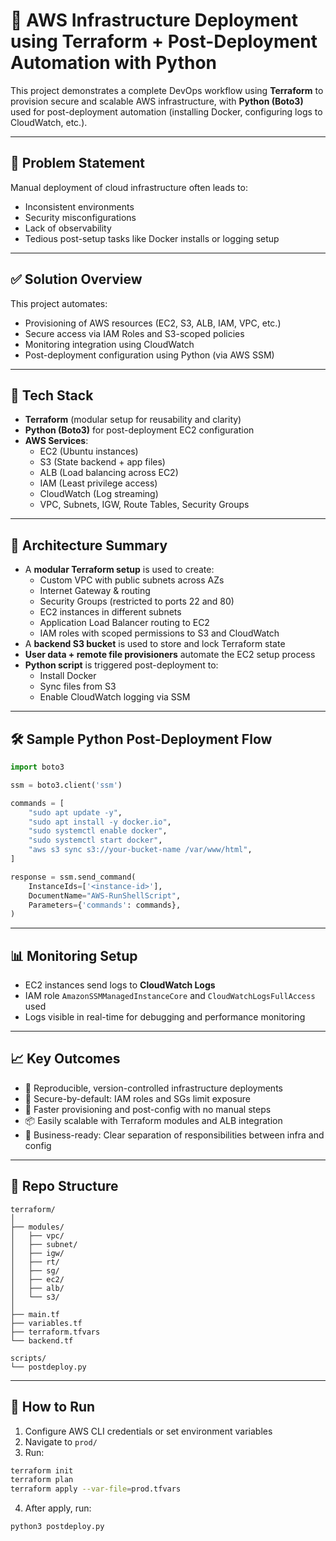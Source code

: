 # 🚀 AWS Infrastructure Deployment using Terraform + Post-Deployment Automation with Python

This project demonstrates a complete DevOps workflow using **Terraform** to provision secure and scalable AWS infrastructure, with **Python (Boto3)** used for post-deployment automation (installing Docker, configuring logs to CloudWatch, etc.).

---

## 🧩 Problem Statement

Manual deployment of cloud infrastructure often leads to:
- Inconsistent environments
- Security misconfigurations
- Lack of observability
- Tedious post-setup tasks like Docker installs or logging setup

---

## ✅ Solution Overview

This project automates:
- Provisioning of AWS resources (EC2, S3, ALB, IAM, VPC, etc.)
- Secure access via IAM Roles and S3-scoped policies
- Monitoring integration using CloudWatch
- Post-deployment configuration using Python (via AWS SSM)

---

## 🔧 Tech Stack

- **Terraform** (modular setup for reusability and clarity)
- **Python (Boto3)** for post-deployment EC2 configuration
- **AWS Services**:  
  - EC2 (Ubuntu instances)
  - S3 (State backend + app files)
  - ALB (Load balancing across EC2)
  - IAM (Least privilege access)
  - CloudWatch (Log streaming)
  - VPC, Subnets, IGW, Route Tables, Security Groups

---

## 🧱 Architecture Summary

- A **modular Terraform setup** is used to create:
  - Custom VPC with public subnets across AZs
  - Internet Gateway & routing
  - Security Groups (restricted to ports 22 and 80)
  - EC2 instances in different subnets
  - Application Load Balancer routing to EC2
  - IAM roles with scoped permissions to S3 and CloudWatch
- A **backend S3 bucket** is used to store and lock Terraform state
- **User data + remote file provisioners** automate the EC2 setup process
- **Python script** is triggered post-deployment to:
  - Install Docker
  - Sync files from S3
  - Enable CloudWatch logging via SSM

---

## 🛠 Sample Python Post-Deployment Flow

```python
import boto3

ssm = boto3.client('ssm')

commands = [
    "sudo apt update -y",
    "sudo apt install -y docker.io",
    "sudo systemctl enable docker",
    "sudo systemctl start docker",
    "aws s3 sync s3://your-bucket-name /var/www/html",
]

response = ssm.send_command(
    InstanceIds=['<instance-id>'],
    DocumentName="AWS-RunShellScript",
    Parameters={'commands': commands},
)
````

---

## 📊 Monitoring Setup

* EC2 instances send logs to **CloudWatch Logs**
* IAM role `AmazonSSMManagedInstanceCore` and `CloudWatchLogsFullAccess` used
* Logs visible in real-time for debugging and performance monitoring

---

## 📈 Key Outcomes

* 🔁 Reproducible, version-controlled infrastructure deployments
* 🔐 Secure-by-default: IAM roles and SGs limit exposure
* 🚀 Faster provisioning and post-config with no manual steps
* 📦 Easily scalable with Terraform modules and ALB integration
* 🧩 Business-ready: Clear separation of responsibilities between infra and config

---

## 📂 Repo Structure

```
terraform/
│
├── modules/
│   ├── vpc/
│   ├── subnet/
│   ├── igw/
│   ├── rt/
│   ├── sg/
│   ├── ec2/
│   ├── alb/
│   └── s3/
│
├── main.tf
├── variables.tf
├── terraform.tfvars
└── backend.tf

scripts/
└── postdeploy.py
```

---

## 🚀 How to Run

1. Configure AWS CLI credentials or set environment variables
2. Navigate to `prod/`
3. Run:

```bash
terraform init
terraform plan
terraform apply --var-file=prod.tfvars
```

4. After apply, run:

```bash
python3 postdeploy.py
```
